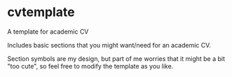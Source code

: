 # cvtemplate
A template for academic CV

Includes basic sections that you might want/need for an academic CV. 

Section symbols are my design, but part of me worries that it might be a bit "too cute", so feel free to modify the template as you like.

